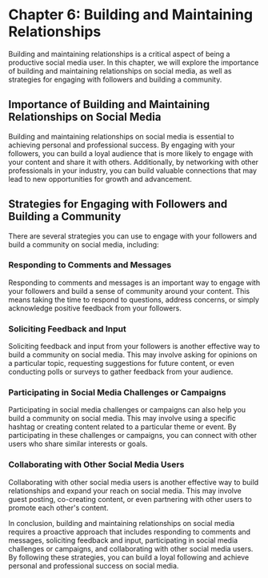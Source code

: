 Chapter 6: Building and Maintaining Relationships
=================================================

Building and maintaining relationships is a critical aspect of being a productive social media user. In this chapter, we will explore the importance of building and maintaining relationships on social media, as well as strategies for engaging with followers and building a community.

Importance of Building and Maintaining Relationships on Social Media
--------------------------------------------------------------------

Building and maintaining relationships on social media is essential to achieving personal and professional success. By engaging with your followers, you can build a loyal audience that is more likely to engage with your content and share it with others. Additionally, by networking with other professionals in your industry, you can build valuable connections that may lead to new opportunities for growth and advancement.

Strategies for Engaging with Followers and Building a Community
---------------------------------------------------------------

There are several strategies you can use to engage with your followers and build a community on social media, including:

### Responding to Comments and Messages

Responding to comments and messages is an important way to engage with your followers and build a sense of community around your content. This means taking the time to respond to questions, address concerns, or simply acknowledge positive feedback from your followers.

### Soliciting Feedback and Input

Soliciting feedback and input from your followers is another effective way to build a community on social media. This may involve asking for opinions on a particular topic, requesting suggestions for future content, or even conducting polls or surveys to gather feedback from your audience.

### Participating in Social Media Challenges or Campaigns

Participating in social media challenges or campaigns can also help you build a community on social media. This may involve using a specific hashtag or creating content related to a particular theme or event. By participating in these challenges or campaigns, you can connect with other users who share similar interests or goals.

### Collaborating with Other Social Media Users

Collaborating with other social media users is another effective way to build relationships and expand your reach on social media. This may involve guest posting, co-creating content, or even partnering with other users to promote each other's content.

In conclusion, building and maintaining relationships on social media requires a proactive approach that includes responding to comments and messages, soliciting feedback and input, participating in social media challenges or campaigns, and collaborating with other social media users. By following these strategies, you can build a loyal following and achieve personal and professional success on social media.
